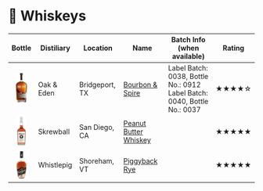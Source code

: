 # 🥃  Whiskeys

| Bottle                                                                                       | Distiliary | Location       | Name                                                                   | Batch Info (when available)                                                | Rating |
|----------------------------------------------------------------------------------------------|------------|----------------|------------------------------------------------------------------------|----------------------------------------------------------------------------|--------|
| <div align="center"><img src="images/oak_and_eden_bourbon_and_spire.png" height="60"></div>  | Oak & Eden | Bridgeport, TX | [Bourbon & Spire](https://www.oakandeden.com/bourbon)                  | Label Batch: 0038, Bottle No.: 0912<br>Label Batch: 0040, Bottle No.: 0037 | ★★★★☆  |
| <div align="center"><img src="images/skrewball_peanut_butter_whiskey.png" height="60"></div> | Skrewball  | San Diego, CA  | [Peanut Butter Whiskey](https://www.skrewballwhiskey.com/)             |                                                                            | ★★★★★  |
| <div align="center"><img src="images/whistlepig_piggyback_rye_6yr.png" height="60"></div>    | Whistlepig | Shoreham, VT   | [Piggyback Rye](https://whistlepigwhiskey.com/whiskeys/piggyback-rye/) |                                                                            | ★★★★★  |
